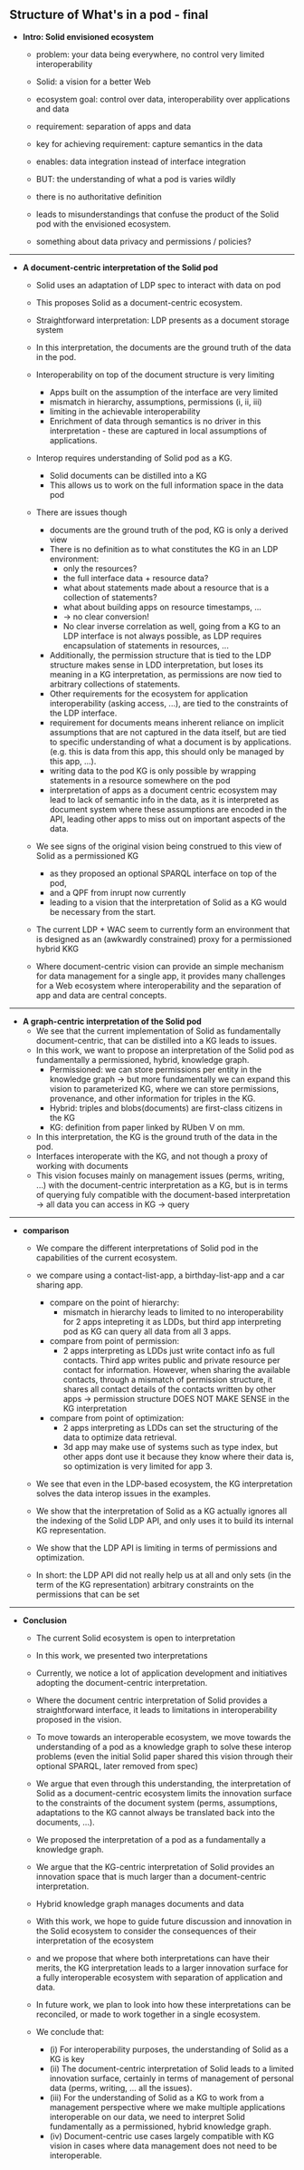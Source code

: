 **Structure of What's in a pod - final**
-------------------------

- **Intro: Solid envisioned ecosystem**
  - problem: your data being everywhere, no control very limited interoperability
  - Solid: a vision for a better Web
  - ecosystem goal: control over data, interoperability over applications and data
  - requirement: separation of apps and data
  - key for achieving requirement: capture semantics in the data
  - enables: data integration instead of interface integration
  - BUT: the understanding of what a pod is varies wildly
  - there is no authoritative definition
  - leads to misunderstandings that confuse the product of the Solid pod with the envisioned ecosystem.

  - something about data privacy and permissions / policies?

-------------------------


- **A document-centric interpretation of the Solid pod**
  - Solid uses an adaptation of LDP spec to interact with data on pod
  - This proposes Solid as a document-centric ecosystem.
  - Straightforward interpretation: LDP presents as a document storage system
  - In this interpretation, the documents are the ground truth of the data in the pod.
  - Interoperability on top of the document structure is very limiting
    - Apps built on the assumption of the interface are very limited
    - mismatch in hierarchy, assumptions, permissions (i, ii, iii)
    - limiting in the achievable interoperability
    - Enrichment of data through semantics is no driver in this interpretation - these are captured in local assumptions of applications.
  - Interop requires understanding of Solid pod as a KG.
    - Solid documents can be distilled into a KG
    - This allows us to work on the full information space in the data pod
  - There are issues though
    - documents are the ground truth of the pod, KG is only a derived view
    - There is no definition as to what constitutes the KG in an LDP environment: 
      - only the resources?
      - the full interface data + resource data?
      - what about statements made about a resource that is a collection of statements?
      - what about building apps on resource timestamps, ...
      - -> no clear conversion!
      - No clear inverse correlation as well, going from a KG to an LDP interface is not always possible, as LDP requires encapsulation of statements in resources, ...
    - Additionally, the permission structure that is tied to the LDP structure makes sense in LDD interpretation, but loses its meaning in a KG interpretation, as permissions are now tied to arbitrary collections of statements.
    - Other requirements for the ecosystem for application interoperability (asking access, ...), are tied to the constraints of the LDP interface.
    - requirement for documents means inherent reliance on implicit assumptions that are not captured in the data itself, but are tied to specific understanding of what a document is by applications. (e.g. this is data from this app, this should only be managed by this app, ...). 
    - writing data to the pod KG is only possible by wrapping statements in a resource somewhere on the pod
    - interpretation of apps as a document centric ecosystem may lead to lack of semantic info in the data, as it is interpreted as document system where these assumptions are encoded in the API, leading other apps to miss out on important aspects of the data.

  - We see signs of the original vision being construed to this view of Solid as a permissioned KG
    - as they proposed an optional SPARQL interface on top of the pod, 
    - and a QPF from inrupt now currently
    - leading to a vision that the interpretation of Solid as a KG would be necessary from the start.
  - The current LDP + WAC seem to currently form an environment that is designed as an (awkwardly constrained) proxy for a permissioned hybrid KKG
  - Where document-centric vision can provide an simple mechanism for data management for a single app, it provides many challenges for a Web ecosystem where interoperability and the separation of app and data are central concepts.
    
-------------------------

- **A graph-centric interpretation of the Solid pod**
  - We see that the current implementation of Solid as fundamentally document-centric, that can be distilled into a KG leads to issues.
  - In this work, we want to propose an interpretation of the Solid pod as fundamentally a permissioned, hybrid, knowledge graph.
    - Permissioned: we can store permissions per entity in the knowledge graph -> but more fundamentally we can expand this vision to parameterized KG, where we can store permissions, provenance, and other information for triples in the KG.
    - Hybrid: triples and blobs(documents) are first-class citizens in the KG
    - KG: definition from paper linked by RUben V on mm.
  - In this interpretation, the KG is the ground truth of the data in the pod.
  - Interfaces interoperate with the KG, and not though a proxy of working with documents
  - This vision focuses mainly on management issues (perms, writing, ...) with the document-centric interpretation as a KG, but is in terms of querying fuly compatible with the document-based interpretation -> all data you can access in KG -> query
  

-------------------------
- **comparison**
  - We compare the different interpretations of Solid pod in the capabilities of the current ecosystem.
  
  - we compare using a contact-list-app, a birthday-list-app and a car sharing app.
    - compare on the point of hierarchy: 
      - mismatch in hierarchy leads to limited to no interoperability for 2 apps intepreting it as LDDs, but third app interpreting pod as KG can query all data from all 3 apps.
    - compare from point of permission:
      - 2 apps interpreting as LDDs just write contact info as full contacts. Third app writes public and private resource per contact for information. However, when sharing the available contacts, through a mismatch of permission structure, it shares all contact details of the contacts written by other apps -> permission structure DOES NOT MAKE SENSE in the KG interpretation
    - compare from point of optimization:
      - 2 apps interpreting as LDDs can set the structuring of the data to optimize data retrieval.
      - 3d app may make use of systems such as type index, but other apps dont use it because they know where their data is, so optimization is very limited for app 3.


  - We see that  even in the LDP-based ecosystem, the KG interpretation solves the data interop issues in the examples.
  - We show that the interpretation of Solid as a KG actually ignores all the indexing of the Solid LDP API, and only uses it to build its internal KG representation.
  - We show that the LDP API is limiting in terms of permissions and optimization.
  - In short: the LDP API did not really help us at all and only sets (in the term of the KG representation) arbitrary constraints on the permissions that can be set


-------------------------

- **Conclusion**
  - The current Solid ecosystem is open to interpretation
  - In this work, we presented two interpretations
  - Currently, we notice a lot of application development and initiatives adopting the document-centric interpretation.
  - Where the document centric interpretation of Solid provides a straightforward interface, it leads to limitations in interoperability proposed in the vision.
  - To move towards an interoperable ecosystem, we move towards the understanding of a pod as a knowledge graph to solve these interop problems (even the initial Solid paper shared this vision through their optional SPARQL, later removed from spec)
  - We argue that even through this understanding, the interpretation of Solid as a document-centric ecosystem limits the innovation surface to the constraints of the document system (perms, assumptions, adaptations to the KG cannot always be translated back into the documents, ...).
  - We proposed the interpretation of a pod as a fundamentally a knowledge graph.
  - We argue that the KG-centric interpretation of Solid provides an innovation space that is much larger than a document-centric interpretation.
  - Hybrid knowledge graph manages documents and data
  - With this work, we hope to guide future discussion and innovation in the Solid ecosystem to consider the consequences of their interpretation of the ecosystem
  - and we propose that where both interpretations can have their merits, the KG interpretation leads to a larger innovation surface for a fully interoperable ecosystem with separation of application and data.
  - In future work, we plan to look into how these interpretations can be reconciled, or made to work together in a single ecosystem.
  

  - We conclude that: 
    - (i) For interoperability purposes, the understanding of Solid as a KG is key
    - (ii) The document-centric interpretation of Solid leads to a limited innovation surface, certainly in terms of management of personal data (perms, writing, ... all the issues).
    - (iii) For the understanding of Solid as a KG to work from a management perspective where we make multiple applications interoperable on our data, we need to interpret Solid fundamentally as a permissioned, hybrid knowledge graph.
    - (iv) Document-centric use cases largely compatible with KG vision in cases where data management does not need to be interoperable.
  



